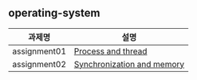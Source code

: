 ## operating-system
| 과제명 | 설명 |
| --- | --- |
| assignment01 | [Process and thread](https://github.com/Kyeong6/operating-system/blob/main/assignment01/README.md) |
| assignment02 | [Synchronization and memory](https://github.com/Kyeong6/operating-system/blob/main/assignment02/README.md) |
